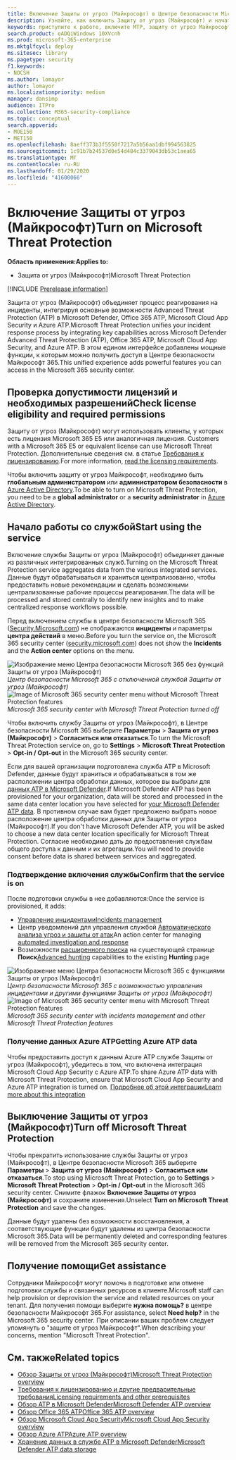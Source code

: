 ```yaml
---
title: Включение Защиты от угроз (Майкрософт) в Центре безопасности Microsoft 365
description: Узнайте, как включить Защиту от угроз (Майкрософт) и начать интеграцию инцидентов безопасности и реагирования на них.
keywords: приступите к работе, включите MTP, защиту от угроз Майкрософт, M365, безопасность, расположение данных, необходимые разрешения, права на лицензирование
search.product: eADQiWindows 10XVcnh
ms.prod: microsoft-365-enterprise
ms.mktglfcycl: deploy
ms.sitesec: library
ms.pagetype: security
f1.keywords:
- NOCSH
ms.author: lomayor
author: lomayor
ms.localizationpriority: medium
manager: dansimp
audience: ITPro
ms.collection: M365-security-compliance
ms.topic: conceptual
search.appverid:
- MOE150
- MET150
ms.openlocfilehash: 8aeff373b3f5550f7217a5b56aa1dbf994563825
ms.sourcegitcommit: 1c91b7b24537d0e54d484c3379043db53c1aea65
ms.translationtype: MT
ms.contentlocale: ru-RU
ms.lasthandoff: 01/29/2020
ms.locfileid: "41600066"
---
```

# <a name="turn-on-microsoft-threat-protection"></a><span data-ttu-id="3f605-104">Включение Защиты от угроз (Майкрософт)</span><span class="sxs-lookup"><span data-stu-id="3f605-104">Turn on Microsoft Threat Protection</span></span>

<span data-ttu-id="3f605-105">**Область применения:**</span><span class="sxs-lookup"><span data-stu-id="3f605-105">**Applies to:**</span></span>
- <span data-ttu-id="3f605-106">Защита от угроз (Майкрософт)</span><span class="sxs-lookup"><span data-stu-id="3f605-106">Microsoft Threat Protection</span></span>

[!INCLUDE [Prerelease information](../includes/prerelease.md)]

<span data-ttu-id="3f605-107">Защита от угроз (Майкрософт) объединяет процесс реагирования на инциденты, интегрируя основные возможности Advanced Threat Protection (ATP) в Microsoft Defender, Office 365 ATP, Microsoft Cloud App Security и Azure ATP.</span><span class="sxs-lookup"><span data-stu-id="3f605-107">Microsoft Threat Protection unifies your incident response process by integrating key capabilities across Microsoft Defender Advanced Threat Protection (ATP), Office 365 ATP, Microsoft Cloud App Security, and Azure ATP.</span></span> <span data-ttu-id="3f605-108">В этом едином интерфейсе добавлены мощные функции, к которым можно получить доступ в Центре безопасности Майкрософт 365.</span><span class="sxs-lookup"><span data-stu-id="3f605-108">This unified experience adds powerful features you can access in the Microsoft 365 security center.</span></span>

## <a name="check-license-eligibility-and-required-permissions"></a><span data-ttu-id="3f605-109">Проверка допустимости лицензий и необходимых разрешений</span><span class="sxs-lookup"><span data-stu-id="3f605-109">Check license eligibility and required permissions</span></span>
<span data-ttu-id="3f605-110">Защиту от угроз (Майкрософт) могут использовать клиенты, у которых есть лицензия Microsoft 365 E5 или аналогичная лицензия. </span><span class="sxs-lookup"><span data-stu-id="3f605-110">Customers with a Microsoft 365 E5 or equivalent license can use Microsoft Threat Protection.</span></span> <span data-ttu-id="3f605-111">Дополнительные сведения см. в статье [Требования к лицензированию](prerequisites.md#licensing-requirements).</span><span class="sxs-lookup"><span data-stu-id="3f605-111">For more information, [read the licensing requirements](prerequisites.md#licensing-requirements).</span></span>

 <span data-ttu-id="3f605-112">Чтобы включить защиту от угроз Майкрософт, необходимо быть **глобальным администратором** или **администратором безопасности** в [Azure Active Directory](https://docs.microsoft.com/azure/active-directory/users-groups-roles/directory-assign-admin-roles#available-roles).</span><span class="sxs-lookup"><span data-stu-id="3f605-112">To be able to turn on Microsoft Threat Protection, you need to be a **global administrator** or a **security administrator** in [Azure Active Directory](https://docs.microsoft.com/azure/active-directory/users-groups-roles/directory-assign-admin-roles#available-roles).</span></span>

## <a name="start-using-the-service"></a><span data-ttu-id="3f605-113">Начало работы со службой</span><span class="sxs-lookup"><span data-stu-id="3f605-113">Start using the service</span></span>
<span data-ttu-id="3f605-114">Включение службы Защиты от угроз (Майкрософт) объединяет данные из различных интегрированных служб.</span><span class="sxs-lookup"><span data-stu-id="3f605-114">Turning on the Microsoft Threat Protection service aggregates data from the various integrated services.</span></span> <span data-ttu-id="3f605-115">Данные будут обрабатываться и храниться централизованно, чтобы предоставить новые рекомендации и сделать возможными централизованные рабочие процессы реагирования.</span><span class="sxs-lookup"><span data-stu-id="3f605-115">The data will be processed and stored centrally to identify new insights and to make centralized response workflows possible.</span></span>

<span data-ttu-id="3f605-116">Перед включением службы в центре безопасности Microsoft 365 ([Security.Microsoft.com](https://security.microsoft.com)) не отображаются **инциденты** и параметры **центра действий** в меню.</span><span class="sxs-lookup"><span data-stu-id="3f605-116">Before you turn the service on, the Microsoft 365 security center ([security.microsoft.com](https://security.microsoft.com)) does not show the **Incidents** and the **Action center** options on the menu.</span></span>

<span data-ttu-id="3f605-117">![Изображение меню Центра безопасности Microsoft 365 без функций Защиты от угроз (Майкрософт)](../images/mtp-off.png)
*Центр безопасности Microsoft 365 с отключенной службой Защиты от угроз (Майкрософт)*</span><span class="sxs-lookup"><span data-stu-id="3f605-117">![Image of Microsoft 365 security center menu without Microsoft Threat Protection features](../images/mtp-off.png)
*Microsoft 365 security center with Microsoft Threat Protection turned off*</span></span>

<span data-ttu-id="3f605-118">Чтобы включить службу Защиты от угроз (Майкрософт), в Центре безопасности Microsoft 365 выберите **Параметры** > **Защита от угроз (Майкрософт)** > **Согласиться или отказаться**.</span><span class="sxs-lookup"><span data-stu-id="3f605-118">To turn the Microsoft Threat Protection service on, go to **Settings** > **Microsoft Threat Protection** > **Opt-in / Opt-out** in the Microsoft 365 security center.</span></span>

<span data-ttu-id="3f605-119">Если для вашей организации подготовлена служба ATP в Microsoft Defender, данные будут храниться и обрабатываться в том же расположении центра обработки данных, которое вы выбрали для [данных ATP в Microsoft Defender](https://docs.microsoft.com/windows/security/threat-protection/microsoft-defender-atp/data-storage-privacy).</span><span class="sxs-lookup"><span data-stu-id="3f605-119">If Microsoft Defender ATP has been provisioned for your organization, data will be stored and processed in the same data center location you have selected for [your Microsoft Defender ATP data](https://docs.microsoft.com/windows/security/threat-protection/microsoft-defender-atp/data-storage-privacy).</span></span> <span data-ttu-id="3f605-120">В противном случае вам будет предложено выбрать новое расположение центра обработки данных для Защиты от угроз (Майкрософт).</span><span class="sxs-lookup"><span data-stu-id="3f605-120">If you don't have Microsoft Defender ATP, you will be asked to choose a new data center location specifically for Microsoft Threat Protection.</span></span> <span data-ttu-id="3f605-121">Согласие необходимо дать до предоставления службам общего доступа к данным и их агрегации.</span><span class="sxs-lookup"><span data-stu-id="3f605-121">You will need to provide consent before data is shared between services and aggregated.</span></span>

### <a name="confirm-that-the-service-is-on"></a><span data-ttu-id="3f605-122">Подтверждение включения службы</span><span class="sxs-lookup"><span data-stu-id="3f605-122">Confirm that the service is on</span></span>
<span data-ttu-id="3f605-123">После подготовки службы в нее добавляются:</span><span class="sxs-lookup"><span data-stu-id="3f605-123">Once the service is provisioned, it adds:</span></span>

- [<span data-ttu-id="3f605-124">Управление инцидентами</span><span class="sxs-lookup"><span data-stu-id="3f605-124">Incidents management</span></span>](incidents-overview.md)
- <span data-ttu-id="3f605-125">Центр уведомлений для управления службой [Автоматического анализа угроз и защиты от атак](mtp-autoir.md)</span><span class="sxs-lookup"><span data-stu-id="3f605-125">An action center for managing [automated investigation and response](mtp-autoir.md)</span></span>
- <span data-ttu-id="3f605-126">Возможности [расширенного поиска](advanced-hunting-overview.md) на существующей странице **Поиск**</span><span class="sxs-lookup"><span data-stu-id="3f605-126">[Advanced hunting](advanced-hunting-overview.md) capabilities to the existing **Hunting** page</span></span>

<span data-ttu-id="3f605-127">![Изображение меню Центра безопасности Microsoft 365 с функциями Защиты от угроз (Майкрософт)](../images/mtp-on.png)
*Центр безопасности Microsoft 365 с возможностью управления инцидентами и другими функциями Защиты от угроз (Майкрософт)*</span><span class="sxs-lookup"><span data-stu-id="3f605-127">![Image of Microsoft 365 security center menu with Microsoft Threat Protection features](../images/mtp-on.png)
*Microsoft 365 security center with incidents management and other Microsoft Threat Protection features*</span></span>

### <a name="getting-azure-atp-data"></a><span data-ttu-id="3f605-128">Получение данных Azure ATP</span><span class="sxs-lookup"><span data-stu-id="3f605-128">Getting Azure ATP data</span></span>
<span data-ttu-id="3f605-129">Чтобы предоставить доступ к данным Azure ATP службе Защиты от угроз (Майкрософт), убедитесь в том, что включена интеграция Microsoft Cloud App Security с Azure ATP.</span><span class="sxs-lookup"><span data-stu-id="3f605-129">To share Azure ATP data with Microsoft Threat Protection, ensure that Microsoft Cloud App Security and Azure ATP integration is turned on.</span></span> [<span data-ttu-id="3f605-130">Подробнее об этой интеграции</span><span class="sxs-lookup"><span data-stu-id="3f605-130">Learn more about this integration</span></span>](https://docs.microsoft.com/cloud-app-security/aatp-integration)


## <a name="turn-off-microsoft-threat-protection"></a><span data-ttu-id="3f605-131">Выключение Защиты от угроз (Майкрософт)</span><span class="sxs-lookup"><span data-stu-id="3f605-131">Turn off Microsoft Threat Protection</span></span>
<span data-ttu-id="3f605-132">Чтобы прекратить использование службы Защиты от угроз (Майкрософт), в Центре безопасности Microsoft 365 выберите **Параметры** > **Защита от угроз (Майкрософт)** > **Согласиться или отказаться**.</span><span class="sxs-lookup"><span data-stu-id="3f605-132">To stop using Microsoft Threat Protection, go to **Settings** > **Microsoft Threat Protection** > **Opt-in / Opt-out** in the Microsoft 365 security center.</span></span> <span data-ttu-id="3f605-133">Снимите флажок **Включение Защиты от угроз (Майкрософт)** и сохраните изменения.</span><span class="sxs-lookup"><span data-stu-id="3f605-133">Unselect **Turn on Microsoft Threat Protection** and save the changes.</span></span>

<span data-ttu-id="3f605-134">Данные будут удалены без возможности восстановления, а соответствующие функции будут удалены из центра безопасности Microsoft 365.</span><span class="sxs-lookup"><span data-stu-id="3f605-134">Data will be permanently deleted and corresponding features will be removed from the Microsoft 365 security center.</span></span>

## <a name="get-assistance"></a><span data-ttu-id="3f605-135">Получение помощи</span><span class="sxs-lookup"><span data-stu-id="3f605-135">Get assistance</span></span>

<span data-ttu-id="3f605-136">Сотрудники Майкрософт могут помочь в подготовке или отмене подготовки службы и связанных ресурсов в клиенте.</span><span class="sxs-lookup"><span data-stu-id="3f605-136">Microsoft staff can help provision or deprovision the service and related resources on your tenant.</span></span> <span data-ttu-id="3f605-137">Для получения помощи выберите **нужна помощь?** в центре безопасности Майкрософт 365.</span><span class="sxs-lookup"><span data-stu-id="3f605-137">For assistance, select **Need help?** in the Microsoft 365 security center.</span></span> <span data-ttu-id="3f605-138">При описании ваших проблем следует упомянуть о "защите от угроз Майкрософт".</span><span class="sxs-lookup"><span data-stu-id="3f605-138">When describing your concerns, mention "Microsoft Threat Protection".</span></span>

## <a name="related-topics"></a><span data-ttu-id="3f605-139">См. также</span><span class="sxs-lookup"><span data-stu-id="3f605-139">Related topics</span></span>

- [<span data-ttu-id="3f605-140">Обзор Защиты от угроз (Майкрософт)</span><span class="sxs-lookup"><span data-stu-id="3f605-140">Microsoft Threat Protection overview</span></span>](microsoft-threat-protection.md)
- [<span data-ttu-id="3f605-141">Требования к лицензированию и другие предварительные требования</span><span class="sxs-lookup"><span data-stu-id="3f605-141">Licensing requirements and other prerequisites</span></span>](prerequisites.md)
- [<span data-ttu-id="3f605-142">Обзор ATP в Microsoft Defender</span><span class="sxs-lookup"><span data-stu-id="3f605-142">Microsoft Defender ATP overview</span></span>](https://docs.microsoft.com/windows/security/threat-protection/microsoft-defender-atp/microsoft-defender-advanced-threat-protection)
- [<span data-ttu-id="3f605-143">Обзор Office 365 ATP</span><span class="sxs-lookup"><span data-stu-id="3f605-143">Office 365 ATP overview</span></span>](../office-365-security/office-365-atp.md)
- [<span data-ttu-id="3f605-144">Обзор Microsoft Cloud App Security</span><span class="sxs-lookup"><span data-stu-id="3f605-144">Microsoft Cloud App Security overview</span></span>](https://docs.microsoft.com/cloud-app-security/what-is-cloud-app-security)
- [<span data-ttu-id="3f605-145">Обзор Azure ATP</span><span class="sxs-lookup"><span data-stu-id="3f605-145">Azure ATP overview</span></span>](https://docs.microsoft.com/azure-advanced-threat-protection/what-is-atp)
- [<span data-ttu-id="3f605-146">Хранение данных в службе ATP в Microsoft Defender</span><span class="sxs-lookup"><span data-stu-id="3f605-146">Microsoft Defender ATP data storage</span></span>](https://docs.microsoft.com/windows/security/threat-protection/microsoft-defender-atp/data-storage-privacy)
